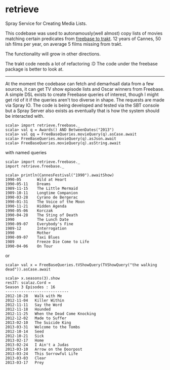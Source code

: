 retrieve
========

Spray Service for Creating Media Lists.

This codebase was used to autonamously(well almost) copy lists of movies matching certain predicates from [freebase to trakt](http://trakt.tv/user/hsyed/lists). 12 years of Cannes, 50 ish films per year, on average 5 films missing from trakt. 

The functionality will grow in other directions. 

The trakt code needs a lot of refactoring :D The code under the freebase package is better to look at.

----


At the moment the codebase can fetch and demarhsall data from a few sources, it can get TV show episode lists and Oscar winners from Freebase. A simple DSL exists to create Freebase queries of interest, though I might get rid of it if the queries aren't too diverse in shape. The requests are made via Spray IO. The code is being developed and tested via the SBT console but a Spray Server also exists as eventually that is how the system should be interacted with.


    scala> import retrieve.freebase._
    scala> val q = Awards() AND BetweenDates("2013")
    scala> val qq = FreeBaseQueries.movieQuery(q).asCase.await
    scala> FreeBaseQueries.movieQuery(q).asJson.await
    scala> FreeBaseQueries.movieQuery(q).asString.await
    
with named queries 

    scala> import retrieve.freebase._
    import retrieve.freebase._
    
    scala> println(CannesFestival("1990").awaitShow)
    1990-05       Wild at Heart
    1990-05-11    Dreams
    1989-11-15    The Little Mermaid
    1989-10-11    Longtime Companion
    1990-03-28    Cyrano de Bergerac
    1990-01-31    The Voice of the Moon
    1990-11-21    Hidden Agenda
    1990-05-06    Korczak
    1990-04-28    The Sting of Death
    1990          The Lunch Date
    1990-09-07    Everybody's Fine
    1989-12       Interrogation
    1990          Mother
    1990-09-07    Taxi Blues
    1989          Freeze Die Come to Life
    1990-04-06    On Tour

or 

    scala> val x = FreeBaseQueries.tVShowQuery(TVShowQuery("the walking dead")).asCase.await

    scala> x.seasons(3).show
    res37: scalaz.Cord =
    Season 3 Episodes : 16
    ----------------------------
    2012-10-28   Walk with Me
    2012-11-04   Killer Within
    2012-11-11   Say the Word
    2012-11-18   Hounded
    2012-11-25   When the Dead Come Knocking
    2012-12-02   Made to Suffer
    2013-02-10   The Suicide King
    2013-03-31   Welcome to the Tombs
    2012-10-14   Seed
    2012-10-21   Sick
    2013-02-17   Home
    2013-02-24   I Ain't a Judas
    2013-03-10   Arrow on the Doorpost
    2013-03-24   This Sorrowful Life
    2013-03-03   Clear
    2013-03-17   Prey

